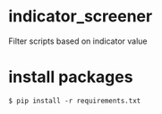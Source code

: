 # indicator_screener
Filter scripts based on indicator value

# install packages 
```$ pip install -r requirements.txt```
